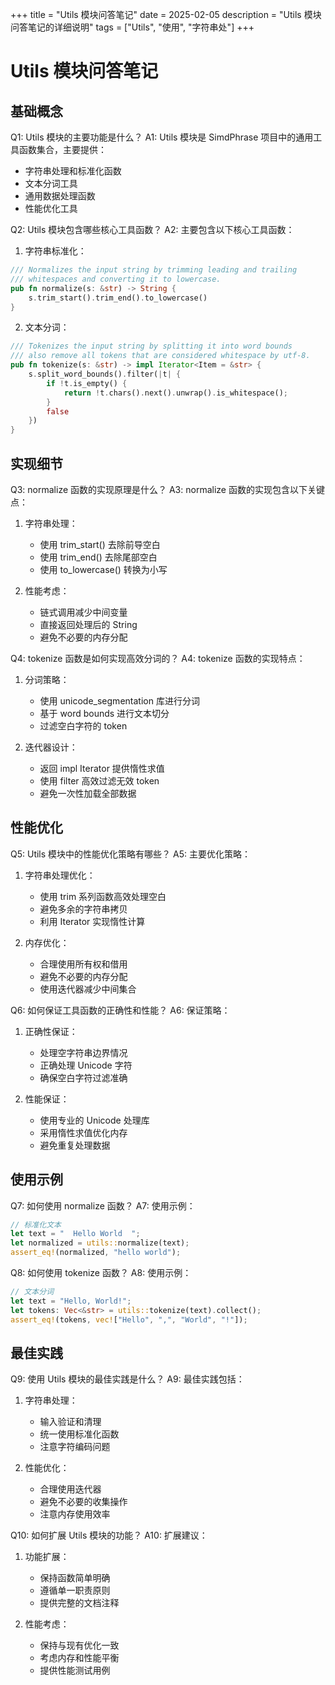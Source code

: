 +++
title = "Utils 模块问答笔记"
date = 2025-02-05
description = "Utils 模块问答笔记的详细说明"
tags = ["Utils", "使用", "字符串处"]
+++

# Utils 模块问答笔记

## 基础概念

Q1: Utils 模块的主要功能是什么？
A1: Utils 模块是 SimdPhrase 项目中的通用工具函数集合，主要提供：
- 字符串处理和标准化函数
- 文本分词工具
- 通用数据处理函数
- 性能优化工具

Q2: Utils 模块包含哪些核心工具函数？
A2: 主要包含以下核心工具函数：
1. 字符串标准化：
```rust
/// Normalizes the input string by trimming leading and trailing
/// whitespaces and converting it to lowercase.
pub fn normalize(s: &str) -> String {
    s.trim_start().trim_end().to_lowercase()
}
```

2. 文本分词：
```rust
/// Tokenizes the input string by splitting it into word bounds
/// also remove all tokens that are considered whitespace by utf-8.
pub fn tokenize(s: &str) -> impl Iterator<Item = &str> {
    s.split_word_bounds().filter(|t| {
        if !t.is_empty() {
            return !t.chars().next().unwrap().is_whitespace();
        }
        false
    })
}
```

## 实现细节

Q3: normalize 函数的实现原理是什么？
A3: normalize 函数的实现包含以下关键点：
1. 字符串处理：
   - 使用 trim_start() 去除前导空白
   - 使用 trim_end() 去除尾部空白
   - 使用 to_lowercase() 转换为小写

2. 性能考虑：
   - 链式调用减少中间变量
   - 直接返回处理后的 String
   - 避免不必要的内存分配

Q4: tokenize 函数是如何实现高效分词的？
A4: tokenize 函数的实现特点：
1. 分词策略：
   - 使用 unicode_segmentation 库进行分词
   - 基于 word bounds 进行文本切分
   - 过滤空白字符的 token

2. 迭代器设计：
   - 返回 impl Iterator 提供惰性求值
   - 使用 filter 高效过滤无效 token
   - 避免一次性加载全部数据

## 性能优化

Q5: Utils 模块中的性能优化策略有哪些？
A5: 主要优化策略：
1. 字符串处理优化：
   - 使用 trim 系列函数高效处理空白
   - 避免多余的字符串拷贝
   - 利用 Iterator 实现惰性计算

2. 内存优化：
   - 合理使用所有权和借用
   - 避免不必要的内存分配
   - 使用迭代器减少中间集合

Q6: 如何保证工具函数的正确性和性能？
A6: 保证策略：
1. 正确性保证：
   - 处理空字符串边界情况
   - 正确处理 Unicode 字符
   - 确保空白字符过滤准确

2. 性能保证：
   - 使用专业的 Unicode 处理库
   - 采用惰性求值优化内存
   - 避免重复处理数据

## 使用示例

Q7: 如何使用 normalize 函数？
A7: 使用示例：
```rust
// 标准化文本
let text = "  Hello World  ";
let normalized = utils::normalize(text);
assert_eq!(normalized, "hello world");
```

Q8: 如何使用 tokenize 函数？
A8: 使用示例：
```rust
// 文本分词
let text = "Hello, World!";
let tokens: Vec<&str> = utils::tokenize(text).collect();
assert_eq!(tokens, vec!["Hello", ",", "World", "!"]);
```

## 最佳实践

Q9: 使用 Utils 模块的最佳实践是什么？
A9: 最佳实践包括：
1. 字符串处理：
   - 输入验证和清理
   - 统一使用标准化函数
   - 注意字符编码问题

2. 性能优化：
   - 合理使用迭代器
   - 避免不必要的收集操作
   - 注意内存使用效率

Q10: 如何扩展 Utils 模块的功能？
A10: 扩展建议：
1. 功能扩展：
   - 保持函数简单明确
   - 遵循单一职责原则
   - 提供完整的文档注释

2. 性能考虑：
   - 保持与现有优化一致
   - 考虑内存和性能平衡
   - 提供性能测试用例